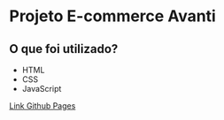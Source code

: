# Projeto E-commerce Avanti
## O que foi utilizado?
- HTML
- CSS
- JavaScript

[Link Github Pages](https://emmanuelf21.github.io/Projeto-1/)
